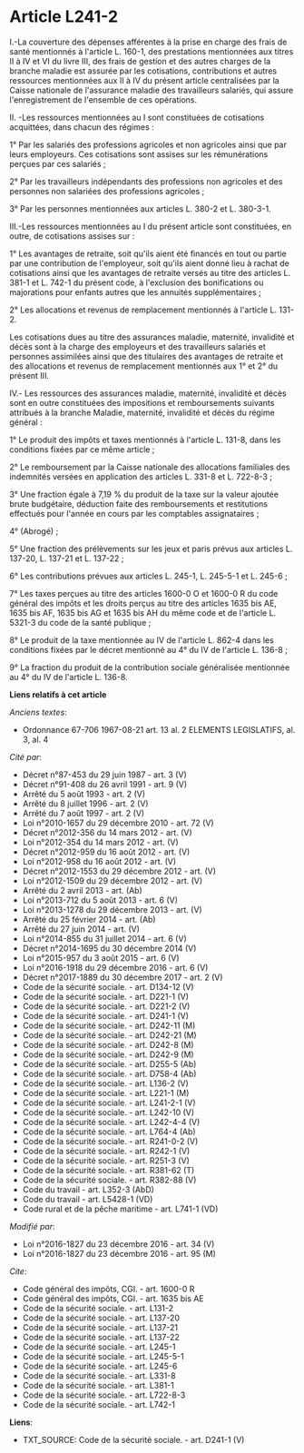 # Article L241-2

I.-La couverture des dépenses afférentes à la prise en charge des frais de santé mentionnés à l'article L. 160-1, des
prestations mentionnées aux titres II à IV et VI du livre III, des frais de gestion et des autres charges de la branche
maladie est assurée par les cotisations, contributions et autres ressources mentionnées aux II à IV du présent article
centralisées par la Caisse nationale de l'assurance maladie des travailleurs salariés, qui assure l'enregistrement de
l'ensemble de ces opérations. 

II. -Les ressources mentionnées au I sont constituées de cotisations acquittées, dans chacun des régimes : 

1° Par les salariés des professions agricoles et non agricoles ainsi que par leurs employeurs. Ces cotisations sont assises
sur les rémunérations perçues par ces salariés ; 

2° Par les travailleurs indépendants des professions non agricoles et des personnes non salariées des professions
agricoles ; 

3° Par les personnes mentionnées aux articles L. 380-2 et L. 380-3-1. 

III.-Les ressources mentionnées au I du présent article sont constituées, en outre, de cotisations assises sur : 

1° Les avantages de retraite, soit qu'ils aient été financés en tout ou partie par une contribution de l'employeur, soit
qu'ils aient donné lieu à rachat de cotisations ainsi que les avantages de retraite versés au titre des articles L. 381-1 et
L. 742-1 du présent code, à l'exclusion des bonifications ou majorations pour enfants autres que les annuités
supplémentaires ; 

2° Les allocations et revenus de remplacement mentionnés à l'article L. 131-2. 

Les cotisations dues au titre des assurances maladie, maternité, invalidité et décès sont à la charge des employeurs et des
travailleurs salariés et personnes assimilées ainsi que des titulaires des avantages de retraite et des allocations et
revenus de remplacement mentionnés aux 1° et 2° du présent III. 

IV.- Les ressources des assurances maladie, maternité, invalidité et décès sont en outre constituées des impositions et
remboursements suivants attribués à la branche Maladie, maternité, invalidité et décès du régime général :

1° Le produit des impôts et taxes mentionnés à l'article L. 131-8, dans les conditions fixées par ce même article ; 

2° Le remboursement par la Caisse nationale des allocations familiales des indemnités versées en application des articles L.
331-8 et L. 722-8-3 ; 

3° Une fraction égale à 7,19 % du produit de la taxe sur la valeur ajoutée brute budgétaire, déduction faite des
remboursements et restitutions effectués pour l'année en cours par les comptables assignataires ; 

4° (Abrogé) ; 

5° Une fraction des prélèvements sur les jeux et paris prévus aux articles L. 137-20, L. 137-21 et L. 137-22 ; 

6° Les contributions prévues aux articles L. 245-1, L. 245-5-1 et L. 245-6 ; 

7° Les taxes perçues au titre des articles 1600-0 O et 1600-0 R du code général des impôts et les droits perçus au titre des
articles 1635 bis AE, 1635 bis AF, 1635 bis AG et 1635 bis AH du même code et de l'article L. 5321-3 du code de la santé
publique ; 

8° Le produit de la taxe mentionnée au IV de l'article L. 862-4 dans les conditions fixées par le décret mentionné au 4° du
IV de l'article L. 136-8 ;

9° La fraction du produit de la contribution sociale généralisée mentionnée au 4° du IV de l'article L. 136-8.

**Liens relatifs à cet article**

_Anciens textes_:

  - Ordonnance 67-706 1967-08-21 art. 13 al. 2 ELEMENTS LEGISLATIFS, al. 3, al. 4

_Cité par_:

  - Décret n°87-453 du 29 juin 1987 - art. 3 (V)
  - Décret n°91-408 du 26 avril 1991 - art. 9 (V)
  - Arrêté du 5 août 1993 - art. 2 (V)
  - Arrêté du 8 juillet 1996 - art. 2 (V)
  - Arrêté du 7 août 1997 - art. 2 (V)
  - Loi n°2010-1657 du 29 décembre 2010 - art. 72 (V)
  - Décret n°2012-356  du 14 mars 2012 - art. (V)
  - Loi n°2012-354 du 14 mars 2012 - art. (V)
  - Décret n°2012-959 du 16 août 2012 - art. (V)
  - Loi n°2012-958 du 16 août 2012 - art. (V)
  - Décret n°2012-1553 du 29 décembre 2012 - art. (V)
  - Loi n°2012-1509 du 29 décembre 2012 - art. (V)
  - Arrêté du 2 avril 2013 - art. (Ab)
  - Loi n°2013-712 du 5 août 2013 - art. 6 (V)
  - Loi n°2013-1278 du 29 décembre 2013 - art. (V)
  - Arrêté du 25 février 2014 - art. (Ab)
  - Arrêté du 27 juin 2014 - art. (V)
  - Loi n°2014-855 du 31 juillet 2014 - art. 6 (V)
  - Décret n°2014-1695 du 30 décembre 2014 (V)
  - Loi n°2015-957 du 3 août 2015 - art. 6 (V)
  - Loi n°2016-1918 du 29 décembre 2016 - art. 6 (V)
  - Décret n°2017-1889 du 30 décembre 2017 - art. 2 (V)
  - Code de la sécurité sociale. - art. D134-12 (V)
  - Code de la sécurité sociale. - art. D221-1 (V)
  - Code de la sécurité sociale. - art. D221-2 (V)
  - Code de la sécurité sociale. - art. D241-1 (V)
  - Code de la sécurité sociale. - art. D242-11 (M)
  - Code de la sécurité sociale. - art. D242-21 (M)
  - Code de la sécurité sociale. - art. D242-8 (M)
  - Code de la sécurité sociale. - art. D242-9 (M)
  - Code de la sécurité sociale. - art. D255-5 (Ab)
  - Code de la sécurité sociale. - art. D758-4 (Ab)
  - Code de la sécurité sociale. - art. L136-2 (V)
  - Code de la sécurité sociale. - art. L221-1 (M)
  - Code de la sécurité sociale. - art. L241-2-1 (V)
  - Code de la sécurité sociale. - art. L242-10 (V)
  - Code de la sécurité sociale. - art. L242-4-4 (V)
  - Code de la sécurité sociale. - art. L764-4 (Ab)
  - Code de la sécurité sociale. - art. R241-0-2 (V)
  - Code de la sécurité sociale. - art. R242-1 (V)
  - Code de la sécurité sociale. - art. R251-3 (V)
  - Code de la sécurité sociale. - art. R381-62 (T)
  - Code de la sécurité sociale. - art. R382-88 (V)
  - Code du travail - art. L352-3 (AbD)
  - Code du travail - art. L5428-1 (VD)
  - Code rural et de la pêche maritime - art. L741-1 (VD)

_Modifié par_:

  - Loi n°2016-1827 du 23 décembre 2016 - art. 34 (V)
  - Loi n°2016-1827 du 23 décembre 2016 - art. 95 (M)

_Cite_:

  - Code général des impôts, CGI. - art. 1600-0 R
  - Code général des impôts, CGI. - art. 1635 bis AE
  - Code de la sécurité sociale. - art. L131-2
  - Code de la sécurité sociale. - art. L137-20
  - Code de la sécurité sociale. - art. L137-21
  - Code de la sécurité sociale. - art. L137-22
  - Code de la sécurité sociale. - art. L245-1
  - Code de la sécurité sociale. - art. L245-5-1
  - Code de la sécurité sociale. - art. L245-6
  - Code de la sécurité sociale. - art. L331-8
  - Code de la sécurité sociale. - art. L381-1
  - Code de la sécurité sociale. - art. L722-8-3
  - Code de la sécurité sociale. - art. L742-1

**Liens**:

  - TXT_SOURCE: Code de la sécurité sociale. - art. D241-1 (V)

